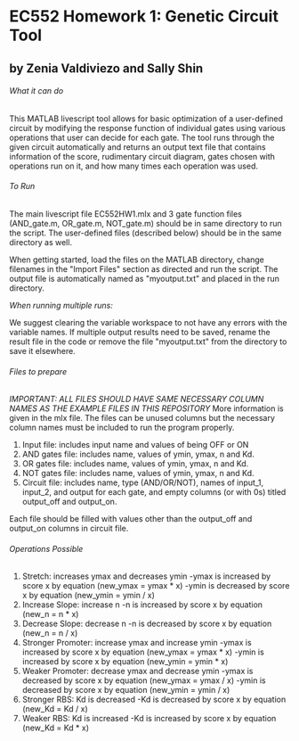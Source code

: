 # EC552 Homework 1: Genetic Circuit Tool 
## by Zenia Valdiviezo and Sally Shin

###### What it can do
This MATLAB livescript tool allows for basic optimization of a user-defined circuit by modifying the response function of individual gates using various operations that user can decide for each gate. The tool runs through the given circuit automatically and returns an output text file that contains information of the score, rudimentary circuit diagram, gates chosen with operations run on it, and how many times each operation was used. 

###### To Run
The main livescript file EC552HW1.mlx and 3 gate function files (AND_gate.m, OR_gate.m, NOT_gate.m) should be in same directory to run the script. The user-defined files (described below) should be in the same directory as well. 

When getting started, load the files on the MATLAB directory, change filenames in the "Import Files" section as directed and run the script. 
The output file is automatically named as "myoutput.txt" and placed in the run directory. 

*When running multiple runs:*

We suggest clearing the variable workspace to not have any errors with the variable names. 
If multiple output results need to be saved, rename the result file in the code or remove the file "myoutput.txt" from the directory to save it elsewhere.

###### Files to prepare
*IMPORTANT: ALL FILES SHOULD HAVE SAME NECESSARY COLUMN NAMES AS THE EXAMPLE FILES IN THIS REPOSITORY*
More information is given in the mlx file. The files can be unused columns but the necessary column names must be included to run the program properly.

1. Input file: includes input name and values of being OFF or ON
2. AND gates file: includes name, values of ymin, ymax, n and Kd. 
3. OR gates file: includes name, values of ymin, ymax, n and Kd. 
4. NOT gates file: includes name, values of ymin, ymax, n and Kd. 
5. Circuit file: includes name, type (AND/OR/NOT), names of input_1, input_2, and output for each gate, and empty columns (or with 0s) titled output_off and output_on.

Each file should be filled with values other than the output_off and output_on columns in circuit file. 

###### Operations Possible
1. Stretch: increases ymax and decreases ymin
  -ymax is increased by score x by equation (new_ymax = ymax * x)
  -ymin is decreased by score x by equation (new_ymin = ymin / x)
2. Increase Slope: increase n
  -n is increased by score x by equation (new_n = n * x)
3. Decrease Slope: decrease n
  -n is decreased by score x by equation (new_n = n / x)
4. Stronger Promoter: increase ymax and increase ymin
  -ymax is increased by score x by equation (new_ymax = ymax * x)
  -ymin is increased by score x by equation (new_ymin = ymin * x)
5. Weaker Promoter: decrease ymax and decrease ymin
  -ymax is decreased by score x by equation (new_ymax = ymax / x)
  -ymin is decreased by score x by equation (new_ymin = ymin / x)
6. Stronger RBS: Kd is decreased
  -Kd is decreased by score x by equation (new_Kd = Kd / x)
7. Weaker RBS: Kd is increased
  -Kd is increased by score x by equation (new_Kd = Kd * x)


